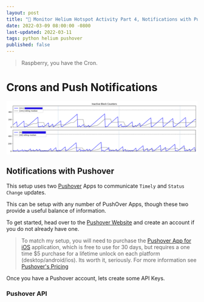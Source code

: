 ```yaml
---
layout: post
title: "🎈 Monitor Helium Hotspot Activity Part 4, Notifications with Pushover"
date: 2022-03-09 08:00:00 -0800
last-updated: 2022-03-11
tags: python helium pushover
published: false
---
```


> Raspberry, you have the Cron.

# Crons and Push Notifications

![sample image][sample-image]

[sample-image]: https://github.com/samgutentag/helium-heartbeat/blob/main/_assets/sample_output.png?raw=true

## Notifications with Pushover

This setup uses two [Pushover][pushover-website] Apps to communicate `Timely` and `Status Change` updates.

This can be setup with any number of PushOver Apps, though these two provide a useful balance of information.

To get started, head over to the [Pushover Website][pushover-website] and create an account if you do not already have one.

> To match my setup, you will need to purchase the [Pushover App for iOS][pushover-ios] application, which is free to use for 30 days, but requires a one time $5 purchase for a lifetime unlock on each platform (desktop/android/ios). Its worth it, seriously. For more information see [Pushover's Pricing][pushover-pricing]

Once you have a Pushover account, lets create some API Keys.

### Pushover API

[github-repo]: https://github.com/samgutentag/helium-heartbeat
[sample-image]: https://github.com/samgutentag/helium-heartbeat/blob/main/_assets/sample_output.png?raw=true
[sample-image-warning]: https://github.com/samgutentag/helium-heartbeat/blob/main/_assets/sample_output_warning.png?raw=true
[virtual-env-blog]: ./2020-01-29-virtualenv-env-variables.md
[shell-output-image-file]: https://github.com/samgutentag/helium-heartbeat/blob/main/_assets/env-setup-shell-output.png?raw=true
[pushover-website]: https://pushover.net/#apps
[pushover-ios]: https://pushover.net/clients/ios
[pushover-pricing]: https://pushover.net/pricing
[helim-heartbeat-part-1]: https://gutentag.co/3MzZNAb
[helim-heartbeat-part-2]: https://gutentag.co/3MGjUwo
[helim-heartbeat-part-3]: https://www.samgutentag.com/blog
[helim-heartbeat-part-4]: https://www.samgutentag.com/blog
